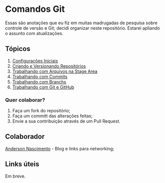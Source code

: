 # Comandos Git

Essas são anotações que eu fiz em muitas madrugadas de pesquisa sobre controle de versão e Git; decidi organizar neste repositório. Estarei apliando o assunto com atualizações.

## Tópicos

1. [Configurações Iniciais](https://github.com/theandersonn/comandos-git/blob/master/1-configuracoes-iniciais.md)
2. [Criando e Versionando Repositórios](https://github.com/theandersonn/comandos-git/blob/master/2-criando-e-versionando-repositorios.md)
3. [Trabalhando com Arquivos na Stage Area](https://github.com/theandersonn/comandos-git/blob/master/3-trabalhando-com-arquivos-na-stage-area.md)
4. [Trabalhando com Commits](https://github.com/theandersonn/comandos-git/blob/master/4-trabalhando-com-commits.md)
5. [Trabalhando com Branchs](https://github.com/theandersonn/comandos-git/blob/master/5-trabalhando-com-branchs.md)
6. [Trabalhando com Git e  GitHub](https://github.com/theandersonn/comandos-git/blob/master/6-trabalhando-com-git-e-github.md)

### Quer colaborar?

1. Faça um fork do repositório;
2. Faça um committ das alterações feitas;
3. Envie a sua contribuição através de um Pull Request.

Colaborador
--------------
[Anderson Nascimento](http://www.andersonn.com.br) - Blog e links para networking;

Links úteis 
-------------------
Em breve.
